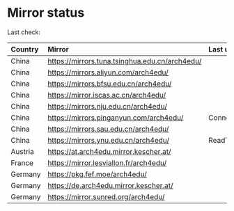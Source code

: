 <script src="./time.js"></script>
# Mirror status
Last check: <script type="text/javascript">localize(1677306262.5931418);</script>

|Country|Mirror|Last update|
|:------|:-----|:----------|
|China|https://mirrors.tuna.tsinghua.edu.cn/arch4edu/|<script type="text/javascript">localize(1677263652);</script>|
|China|https://mirrors.aliyun.com/arch4edu/|<script type="text/javascript">localize(1677263652);</script>|
|China|https://mirrors.bfsu.edu.cn/arch4edu/|<script type="text/javascript">localize(1677263652);</script>|
|China|https://mirror.iscas.ac.cn/arch4edu/|<script type="text/javascript">localize(1677263652);</script>|
|China|https://mirrors.nju.edu.cn/arch4edu/|<script type="text/javascript">localize(1677220582);</script>|
|China|https://mirrors.pinganyun.com/arch4edu/|ConnectionError|
|China|https://mirrors.sau.edu.cn/arch4edu/|<script type="text/javascript">localize(1673850842);</script>|
|China|https://mirrors.ynu.edu.cn/arch4edu/|ReadTimeout|
|Austria|https://at.arch4edu.mirror.kescher.at/|<script type="text/javascript">localize(1677263652);</script>|
|France|https://mirror.lesviallon.fr/arch4edu/|<script type="text/javascript">localize(1677263652);</script>|
|Germany|https://pkg.fef.moe/arch4edu/|<script type="text/javascript">localize(1677263652);</script>|
|Germany|https://de.arch4edu.mirror.kescher.at/|<script type="text/javascript">localize(1677263652);</script>|
|Germany|https://mirror.sunred.org/arch4edu/|<script type="text/javascript">localize(1677263652);</script>|

<script src="./tablefilter/tablefilter.js"></script>
<script src="./table.js"></script>